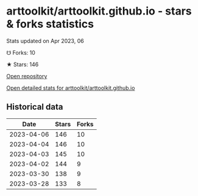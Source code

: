 # arttoolkit/arttoolkit.github.io - stars & forks statistics

Stats updated on Apr 2023, 06

☋ Forks: 10

★ Stars: 146

[Open repository](https://github.com/arttoolkit/arttoolkit.github.io)

[Open detailed stats for arttoolkit/arttoolkit.github.io](https://reviewgithub.com/rep/arttoolkit/arttoolkit.github.io)

## Historical data
| Date | Stars | Forks |
|------|-------|-------|
| 2023-04-06 | 146 | 10 | 
| 2023-04-04 | 146 | 10 | 
| 2023-04-03 | 145 | 10 | 
| 2023-04-02 | 144 | 9 | 
| 2023-03-30 | 138 | 9 | 
| 2023-03-28 | 133 | 8 | 

